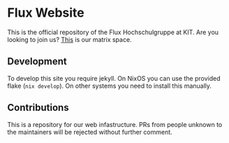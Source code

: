# Flux Website
This is the official repository of the Flux Hochschulgruppe at KIT.
Are you looking to join us? [This](https://matrix.to/#/#perpetuum-mobile:matrix.perpetuum-mobile.space) is our matrix space.

## Development
To develop this site you require jekyll. On NixOS you can use the provided flake (`nix develop`).
On other systems you need to install this manually.

## Contributions
This is a repository for our web infastructure. PRs from people unknown to the maintainers will be rejected without further comment.